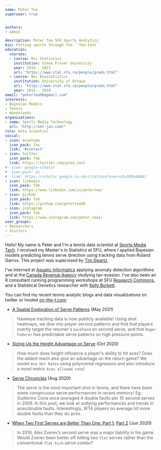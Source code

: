 ```yaml
---
name: Peter Tea
superuser: true


authors:
- admin

description: Peter Tea SFU Sports Analytics
bio: Putting sports through the ``Tea-test``
education:
  courses:
  - course: Msc Statistics
    institution: Simon Fraser University
    year: 2019 - 2021
    url: "https://www.stat.sfu.ca/people/grads.html"
  - course: Bsc Biostatistics
    institution: University of Ottawa
    url: "https://www.stat.sfu.ca/people/grads.html"
    year: 2014 - 2019
email: "petertea96@gmail.com"
interests:
- Bayesian Models
- Tennis
- Handstands
organizations:
- name: Sports Media Technology
  url: "http://smt-jax.com/"
role: Data Scientist
social:
- icon: envelope
  icon_pack: fas
  link: '#contact'
- icon: twitter
  icon_pack: fab
  link: https://twitter.com/ptea_test
#- icon: google-scholar
#  icon_pack: ai
#  link: https://scholar.google.co.uk/citations?user=sIwtMXoAAAAJ
- icon: linkedin
  icon_pack: fab
  link: https://www.linkedin.com/in/petertea/
- icon: github
  icon_pack: fab
  link: https://github.com/petertea96
- icon: instagram
  icon_pack: fab
  link: https://www.instagram.com/peter.tea1/
user_groups:
- Researchers
- Visitors
---
```


Hello! My name is Peter and I'm a tennis data scientist at [Sports Media Tech](http://smt-jax.com/). I received my Master's in Statistics at SFU, where I applied Bayesian models predicting tennis serve direction using tracking data from Roland Garros. This project was supervised by [Tim Swartz](http://people.stat.sfu.ca/~tim/). 

I've interned at [Aquatic Informatics](https://aquaticinformatics.com/) applying anomaly detection algorithms and at the [Canada Revenue Agency](https://www.canada.ca/en/revenue-agency.html) studying tax-evasion. I've also been an R consultant running programming workshops at SFU [Research Commons](https://www.lib.sfu.ca/about/branches-depts/rc), and a Statistical Genetics researcher with [Kelly Burkett](https://mysite.science.uottawa.ca/kburkett/).


You can find my recent tennis analytic blogs and data visualizations on twitter or hosted [on-the-t.com](http://on-the-t.com/):


* [A Spatial Exploration of Serve Patterns](http://on-the-t.com/2021/05/02/Spatial-Exploration-Serves/) (May 2021)

> Hawkeye tracking data is now publicly available! Using shot heatmaps, we dive into player service patterns and find that players overtly target the returner's `backhand` on second serve, and that `Roger Federer` has predictable serve patterns on high pressure points.

* [Sizing Up the Height Advantage on Serve](http://on-the-t.com/2020/10/25/sizing-up-height-advantage/) (Oct 2020)

> How much does height influence a player's ability to hit aces? Does the added reach also give an advantage on the return game? We model `Ace Hit Rates` using polynomial regression and also introduce a novel metric `Aces allowed rate`!

* [Serve Chronicles](http://on-the-t.com/2020/08/10/serve-chronicles/) (Aug 2020)

> The serve is the most important shot in tennis, and there have been some *conspicuous* serve performances in recent memory! Eg: Guillermo Coria once averaged 4 double faults per 10 second serves in 2006. In this post, we look at outlying performances and trends in aces/double faults. Interestingly, WTA players on average hit more double faults than they do aces.

* [When Two First Serves are Better Than One: Part 1](http://on-the-t.com/2020/06/17/when-two-first-serves-1/); [Part 2](http://on-the-t.com/2020/06/27/when-two-first-serves-2/) (Jun 2020)

> In 2019, Alex Zverev’s second serve was a major liability in his game. Would Zverev been better off hitting two `flat` serves rather than the conventional `flat-kick` serve combo? 


